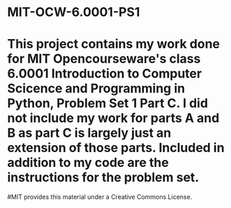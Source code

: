# MIT-OCW-6.0001-PS1
# This project contains my work done for MIT Opencourseware's class 6.0001 Introduction to Computer Scicence and Programming in Python, Problem Set 1 Part C. I did not include my work for parts A and B as part C is largely just an extension of those parts. Included in addition to my code are the instructions for the problem set. 

#MIT provides this material under a Creative Commons License.
